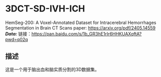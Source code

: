 # 3DCT-SD-IVH-ICH
HemSeg-200: A Voxel-Annotated Dataset for Intracerebral Hemorrhages Segmentation in Brain CT Scans
paper: https://arxiv.org/pdf/2405.14559
***Data:*** 链接：https://pan.baidu.com/s/1b_GR3hE1rIr6HHKUAXqftA?pwd=q02q 
## 描述
这是一个用于脑出血和脑实质分割的3D数据集。
